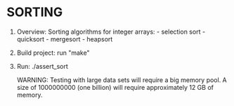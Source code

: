 # SORTING

1. Overview:
    Sorting algorithms for integer arrays:
        - selection sort
        - quicksort
        - mergesort
        - heapsort

2. Build project:
    run "make"
    
3. Run:
    ./assert_sort <size of test data set>
    
    WARNING: Testing with large data sets will require a big memory pool.
    A size of 1000000000 (one billion) will require approximately 12 GB of memory.
